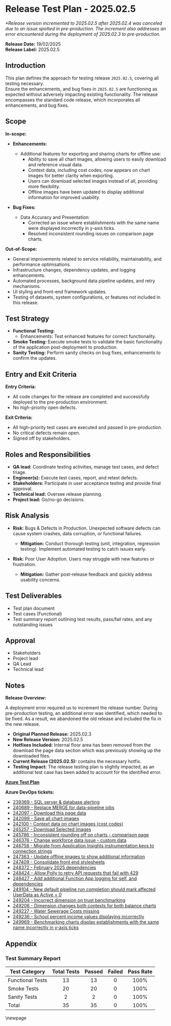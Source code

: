﻿# Release Test Plan - 2025.02.5

_*Release version incremented to 2025.02.5 after 2025.02.4 was canceled due to an issue spotted in pre-production. The increment also addresses an error encountered during the deployment of 2025.02.3 to pre-production._

**Release Date:** 19/02/2025  
**Release Label:** 2025.02.5

## Introduction

This plan defines the approach for testing release `2025.02.5`, covering all testing necessary.  
Ensure the enhancements, and bug fixes in `2025.02.5` are functioning as expected without adversely impacting existing functionality.
The release encompasses the standard code release, which incorporates all enhancements, and bug fixes.

## Scope

**In-scope:**

- **Enhancements:**
  - Additional features for exporting and sharing charts for offline use:
    - Ability to save all chart images, allowing users to easily download and reference visual data.
    - Context data, including cost codes, now appears on chart images for better clarity when exporting.
    - Users can download selected images instead of all, providing more flexibility.
    - Offline images have been updated to display additional information for improved usability.

- **Bug Fixes:**
  - Data Accuracy and Presentation:
    - Corrected an issue where establishments with the same name were displayed incorrectly in y-axis ticks.
    - Resolved inconsistent rounding issues on comparison page charts.

**Out-of-Scope:**

- General improvements related to service reliability, maintainability, and performance optimisations.
- Infrastructure changes, dependency updates, and logging enhancements.
- Automated processes, background data pipeline updates, and retry mechanisms.
- UI styling and front-end framework updates.
- Testing of datasets, system configurations, or features not included in this release.

## Test Strategy

- **Functional Testing:**
  - Enhancements: Test enhanced features for correct functionality.
- **Smoke Testing:** Execute smoke tests to validate the basic functionality of the application post-deployment to production.
- **Sanity Testing:** Perform sanity checks on bug fixes, enhancements to confirm the updates.

## Entry and Exit Criteria

**Entry Criteria:**

- All code changes for the release are completed and successfully deployed to the pre-production environment.
- No high-priority open defects.

**Exit Criteria:**

- All high-priority test cases are executed and passed in pre-production.
- No critical defects remain open.
- Signed off by stakeholders.

## Roles and Responsibilities

- **QA lead:** Coordinate testing activities, manage test cases, and defect triage.
- **Engineer(s):** Execute test cases, report, and retest defects.
- **Stakeholders:** Participate in user acceptance testing and provide final approval.
- **Technical lead:** Oversee release planning.
- **Project lead:** Go/no-go decisions.

## Risk Analysis

- **Risk:** Bugs & Defects in Production. Unexpected software defects can cause system crashes, data corruption, or functional failures.
  - **Mitigation:** Conduct thorough testing (unit, integration, regression testing). Implement automated testing to catch issues early.

- **Risk:** Poor User Adoption. Users may struggle with new features or frustration.
  - **Mitigation:** Gather post-release feedback and quickly address usability concerns.

## Test Deliverables

- Test plan document
- Test cases (Functional)
- Test summary report outlining test results, pass/fail rates, and any outstanding issues

## Approval

- Stakeholders
- Project lead
- QA Lead
- Technical lead

## Notes

**Release Overview:**

A deployment error required us to increment the release number. During pre-production testing, an additional error was identified, which needed to be fixed. As a result, we abandoned the old release and included the fix in the new release.

- **Original Planned Release:** 2025.02.3
- **New Release Version:** 2025.02.5
- **Hotfixes Included:** Internal floor area has been removed from the download the page data section which was previously showing up the downloaded files.
- **Current Release (2025.02.5):** contains the necessary hotfix.
- **Testing Impact:** The release testing plan is slightly impacted, as an additional test case has been added to account for the identified error.

**[Azure Test Plan](https://dev.azure.com/dfe-ssp/s198-DfE-Benchmarking-service/_testPlans/define?planId=250580&suiteId=250581)**

**Azure DevOps tickets:**

- [239369 - SQL server & database alerting](https://dev.azure.com/dfe-ssp/s198-DfE-Benchmarking-service/_workitems/edit/239369)
- [240689 - Replace MERGE for data-pipeline jobs](https://dev.azure.com/dfe-ssp/s198-DfE-Benchmarking-service/_workitems/edit/240689)
- [242097 - Download this page data](https://dev.azure.com/dfe-ssp/s198-DfE-Benchmarking-service/_workitems/edit/242097)
- [242099 - Save all chart images](https://dev.azure.com/dfe-ssp/s198-DfE-Benchmarking-service/_workitems/edit/242099)
- [242100 - Context data on chart images (cost codes)](https://dev.azure.com/dfe-ssp/s198-DfE-Benchmarking-service/_workitems/edit/242100)
- [245257 - Download Selected Images](https://dev.azure.com/dfe-ssp/s198-DfE-Benchmarking-service/_workitems/edit/245257)
- [245786 - Inconsistent rounding off on charts - comparison page](https://dev.azure.com/dfe-ssp/s198-DfE-Benchmarking-service/_workitems/edit/245786)
- [246376 - Change workforce data issue - custom data](https://dev.azure.com/dfe-ssp/s198-DfE-Benchmarking-service/_workitems/edit/246376)
- [246758 - Migrate from Application Insights instrumentation keys to connection strings](https://dev.azure.com/dfe-ssp/s198-DfE-Benchmarking-service/_workitems/edit/246758)
- [247363 - Update offline images to show additional information](https://dev.azure.com/dfe-ssp/s198-DfE-Benchmarking-service/_workitems/edit/247363)
- [247409 - Consolidate front end stylesheets](https://dev.azure.com/dfe-ssp/s198-DfE-Benchmarking-service/_workitems/edit/247409)
- [248372 - February 2025 dependencies](https://dev.azure.com/dfe-ssp/s198-DfE-Benchmarking-service/_workitems/edit/248372)
- [248424 - Allow Polly to retry API requests that fail with 429](https://dev.azure.com/dfe-ssp/s198-DfE-Benchmarking-service/_workitems/edit/248424)
- [248427 - Add additional Function App logging for self, and dependencies](https://dev.azure.com/dfe-ssp/s198-DfE-Benchmarking-service/_workitems/edit/248427)
- [249104 - New default pipeline run completion should mark affected UserData as Active = 0](https://dev.azure.com/dfe-ssp/s198-DfE-Benchmarking-service/_workitems/edit/249104)
- [249204 - Incorrect dimension on trust benchmarking](https://dev.azure.com/dfe-ssp/s198-DfE-Benchmarking-service/_workitems/edit/249204)
- [249206 - Dimension changes both contexts for both balance charts](https://dev.azure.com/dfe-ssp/s198-DfE-Benchmarking-service/_workitems/edit/249206)
- [249227 - Water Sewerage Costs missing](https://dev.azure.com/dfe-ssp/s198-DfE-Benchmarking-service/_workitems/edit/249227)
- [249236 - School percent income values displaying incorrectly](https://dev.azure.com/dfe-ssp/s198-DfE-Benchmarking-service/_workitems/edit/249236)
- [249969 - Benchmarking charts display establishments with the same name incorrectly in y-axis ticks](https://dev.azure.com/dfe-ssp/s198-DfE-Benchmarking-service/_workitems/edit/249969)

## Appendix

### Test Summary Report

| Test Category     | Total Tests | Passed | Failed | Pass Rate |  
|-------------------|:-----------:|:------:|:------:|:---------:|  
| Functional Tests  |     13      |   13   |   0    |   100%    |  
| Smoke Tests       |     20      |   20   |   0    |   100%    |  
| Sanity Tests      |      2      |   2    |   0    |   100%    |  
| Total             |     35      |   35   |   0    |   100%    |  

<!-- Leave the rest of this page blank -->  
\newpage  
